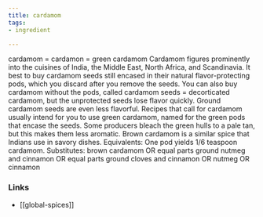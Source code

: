 ```yaml
---
title: cardamom
tags:
- ingredient

---
```

cardamom = cardamon = green cardamom Cardamom figures prominently into the cuisines of India, the Middle East, North Africa, and Scandinavia. It best to buy cardamom seeds still encased in their natural flavor-protecting pods, which you discard after you remove the seeds. You can also buy cardamom without the pods, called cardamom seeds = decorticated cardamom, but the unprotected seeds lose flavor quickly. Ground cardamom seeds are even less flavorful. Recipes that call for cardamom usually intend for you to use green cardamom, named for the green pods that encase the seeds. Some producers bleach the green hulls to a pale tan, but this makes them less aromatic. Brown cardamom is a similar spice that Indians use in savory dishes. Equivalents: One pod yields 1/6 teaspoon cardamom. Substitutes: brown cardamom OR equal parts ground nutmeg and cinnamon OR equal parts ground cloves and cinnamon OR nutmeg OR cinnamon

### Links

* [[global-spices]]
